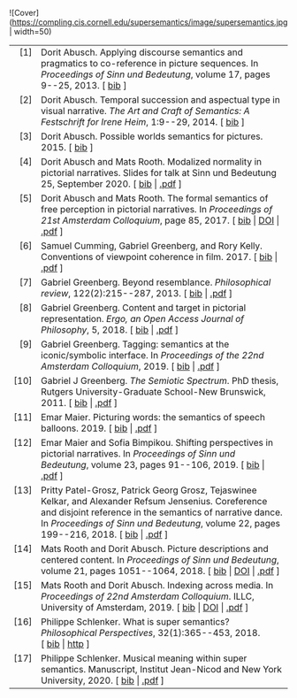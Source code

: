 ![Cover](https://compling.cis.cornell.edu/supersemantics/image/supersemantics.jpg | width=50)



<table>

<tr valign="top">
<td align="right" class="bibtexnumber">
[<a name="abusch2013applying">1</a>]
</td>
<td class="bibtexitem">
Dorit Abusch.
 Applying discourse semantics and pragmatics to co-reference in
  picture sequences.
 In <em>Proceedings of Sinn und Bedeutung</em>, volume&nbsp;17, pages 9--25,
  2013.
[&nbsp;<a href="super_bib.html#abusch2013applying">bib</a>&nbsp;]

</td>
</tr>


<tr valign="top">
<td align="right" class="bibtexnumber">
[<a name="abusch2014temporal">2</a>]
</td>
<td class="bibtexitem">
Dorit Abusch.
 Temporal succession and aspectual type in visual narrative.
 <em>The Art and Craft of Semantics: A Festschrift for Irene Heim</em>,
  1:9--29, 2014.
[&nbsp;<a href="super_bib.html#abusch2014temporal">bib</a>&nbsp;]

</td>
</tr>


<tr valign="top">
<td align="right" class="bibtexnumber">
[<a name="abusch2015possible">3</a>]
</td>
<td class="bibtexitem">
Dorit Abusch.
 Possible worlds semantics for pictures.
 2015.
[&nbsp;<a href="super_bib.html#abusch2015possible">bib</a>&nbsp;]

</td>
</tr>


<tr valign="top">
<td align="right" class="bibtexnumber">
[<a name="abusch2020modalized">4</a>]
</td>
<td class="bibtexitem">
Dorit Abusch and Mats Rooth.
 Modalized normality in pictorial narratives.
 Slides for talk at Sinn und Bedeutung 25, September 2020.
[&nbsp;<a href="super_bib.html#abusch2020modalized">bib</a>&nbsp;| 
<a href="https://compling.cis.cornell.edu/mr249/papers/abusch-rooth-modalized-slides.pdf">.pdf</a>&nbsp;]

</td>
</tr>


<tr valign="top">
<td align="right" class="bibtexnumber">
[<a name="abusch2017formal">5</a>]
</td>
<td class="bibtexitem">
Dorit Abusch and Mats Rooth.
 The formal semantics of free perception in pictorial narratives.
 In <em>Proceedings of 21st Amsterdam Colloquium</em>, page&nbsp;85, 2017.
[&nbsp;<a href="super_bib.html#abusch2017formal">bib</a>&nbsp;| 
<a href="http://hdl.handle.net/1813/69893">DOI</a>&nbsp;| 
<a href="https://ecommons.cornell.edu/bitstream/handle/1813/69893/abusch-2017-formal.pdf">.pdf</a>&nbsp;]

</td>
</tr>


<tr valign="top">
<td align="right" class="bibtexnumber">
[<a name="cumming2017conventions">6</a>]
</td>
<td class="bibtexitem">
Samuel Cumming, Gabriel Greenberg, and Rory Kelly.
 Conventions of viewpoint coherence in film.
 2017.
[&nbsp;<a href="super_bib.html#cumming2017conventions">bib</a>&nbsp;| 
<a href="http://gjgreenberg.bol.ucla.edu/docs/film.pdf">.pdf</a>&nbsp;]

</td>
</tr>


<tr valign="top">
<td align="right" class="bibtexnumber">
[<a name="greenberg2013beyond">7</a>]
</td>
<td class="bibtexitem">
Gabriel Greenberg.
 Beyond resemblance.
 <em>Philosophical review</em>, 122(2):215--287, 2013.
[&nbsp;<a href="super_bib.html#greenberg2013beyond">bib</a>&nbsp;| 
<a href="http://gjgreenberg.bol.ucla.edu/docs/resem.pdf">.pdf</a>&nbsp;]

</td>
</tr>


<tr valign="top">
<td align="right" class="bibtexnumber">
[<a name="greenberg2018content">8</a>]
</td>
<td class="bibtexitem">
Gabriel Greenberg.
 Content and target in pictorial representation.
 <em>Ergo, an Open Access Journal of Philosophy</em>, 5, 2018.
[&nbsp;<a href="super_bib.html#greenberg2018content">bib</a>&nbsp;| 
<a href="https://quod.lib.umich.edu/cgi/p/pod/dod-idx/content-and-target-in-pictorial-representation.pdf">.pdf</a>&nbsp;]

</td>
</tr>


<tr valign="top">
<td align="right" class="bibtexnumber">
[<a name="greenberg2019tagging">9</a>]
</td>
<td class="bibtexitem">
Gabriel Greenberg.
 Tagging: semantics at the iconic/symbolic interface.
 In <em>Proceedings of the 22nd Amsterdam Colloquium</em>, 2019.
[&nbsp;<a href="super_bib.html#greenberg2019tagging">bib</a>&nbsp;| 
<a href="http://gjgreenberg.bol.ucla.edu/docs/tagging.pdf">.pdf</a>&nbsp;]

</td>
</tr>


<tr valign="top">
<td align="right" class="bibtexnumber">
[<a name="greenberg2011semiotic">10</a>]
</td>
<td class="bibtexitem">
Gabriel&nbsp;J Greenberg.
 <em>The Semiotic Spectrum</em>.
 PhD thesis, Rutgers University-Graduate School-New Brunswick, 2011.
[&nbsp;<a href="super_bib.html#greenberg2011semiotic">bib</a>&nbsp;| 
<a href="http://gjgreenberg.bol.ucla.edu/docs/spectrum.pdf">.pdf</a>&nbsp;]

</td>
</tr>


<tr valign="top">
<td align="right" class="bibtexnumber">
[<a name="maier2019picturing">11</a>]
</td>
<td class="bibtexitem">
Emar Maier.
 Picturing words: the semantics of speech balloons.
 2019.
[&nbsp;<a href="super_bib.html#maier2019picturing">bib</a>&nbsp;| 
<a href="https://ling.auf.net/lingbuzz/004938/current.pdf">.pdf</a>&nbsp;]

</td>
</tr>


<tr valign="top">
<td align="right" class="bibtexnumber">
[<a name="maier2019shifting">12</a>]
</td>
<td class="bibtexitem">
Emar Maier and Sofia Bimpikou.
 Shifting perspectives in pictorial narratives.
 In <em>Proceedings of Sinn und Bedeutung</em>, volume&nbsp;23, pages 91--106,
  2019.
[&nbsp;<a href="super_bib.html#maier2019shifting">bib</a>&nbsp;| 
<a href="https://ling.auf.net/lingbuzz/004938/current.pdf">.pdf</a>&nbsp;]

</td>
</tr>


<tr valign="top">
<td align="right" class="bibtexnumber">
[<a name="patel2018coreference">13</a>]
</td>
<td class="bibtexitem">
Pritty Patel-Grosz, Patrick&nbsp;Georg Grosz, Tejaswinee Kelkar, and
  Alexander&nbsp;Refsum Jensenius.
 Coreference and disjoint reference in the semantics of narrative
  dance.
 In <em>Proceedings of Sinn und Bedeutung</em>, volume&nbsp;22, pages
  199--216, 2018.
[&nbsp;<a href="super_bib.html#patel2018coreference">bib</a>&nbsp;| 
<a href="https://semanticsarchive.net/sub2018/Patel-Grosz.pdf">.pdf</a>&nbsp;]

</td>
</tr>


<tr valign="top">
<td align="right" class="bibtexnumber">
[<a name="rooth2018picture">14</a>]
</td>
<td class="bibtexitem">
Mats Rooth and Dorit Abusch.
 Picture descriptions and centered content.
 In <em>Proceedings of Sinn und Bedeutung</em>, volume&nbsp;21, pages
  1051--1064, 2018.
[&nbsp;<a href="super_bib.html#rooth2018picture">bib</a>&nbsp;| 
<a href="http://hdl.handle.net/1813/69892">DOI</a>&nbsp;| 
<a href="https://ecommons.cornell.edu/bitstream/handle/1813/69892/rooth-2018-picture.pdf">.pdf</a>&nbsp;]

</td>
</tr>


<tr valign="top">
<td align="right" class="bibtexnumber">
[<a name="rooth2019indexing">15</a>]
</td>
<td class="bibtexitem">
Mats Rooth and Dorit Abusch.
 Indexing across media.
 In <em>Proceedings of 22nd Amsterdam Colloquium</em>. ILLC,
  University of Amsterdam, 2019.
[&nbsp;<a href="super_bib.html#rooth2019indexing">bib</a>&nbsp;| 
<a href="http://hdl.handle.net/1813/69652">DOI</a>&nbsp;| 
<a href="https://ecommons.cornell.edu/bitstream/handle/1813/69652/rooth-abusch-2019-indexing.pdf">.pdf</a>&nbsp;]

</td>
</tr>


<tr valign="top">
<td align="right" class="bibtexnumber">
[<a name="schlenker2018super">16</a>]
</td>
<td class="bibtexitem">
Philippe Schlenker.
 What is super semantics?
 <em>Philosophical Perspectives</em>, 32(1):365--453, 2018.
[&nbsp;<a href="super_bib.html#schlenker2018super">bib</a>&nbsp;| 
<a href="https://onlinelibrary.wiley.com/doi/abs/10.1111/phpe.12122?casa_token=2HkCcPnnipkAAAAA:Is-pu7SgjQCyJbTUbPrDX0XVcGP8ZZrzvdT3zAC8ZX4O4lCElg8e-cI3ozEOEKdbiw4XxXZhuGhr">http</a>&nbsp;]

</td>
</tr>


<tr valign="top">
<td align="right" class="bibtexnumber">
[<a name="schlenker2019musical">17</a>]
</td>
<td class="bibtexitem">
Philippe Schlenker.
 Musical meaning within super semantics.
 Manuscript, Institut Jean-Nicod and New York University, 2020.
[&nbsp;<a href="super_bib.html#schlenker2019musical">bib</a>&nbsp;| 
<a href="https://ling.auf.net/lingbuzz/004937/current.pdf">.pdf</a>&nbsp;]

</td>
</tr>
</table>
